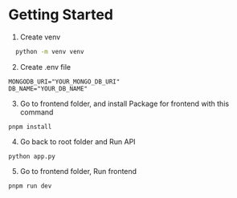 # Getting Started
1. Create venv
```bash
  python -m venv venv  
```
2. Create .env file
```config
MONGODB_URI="YOUR_MONGO_DB_URI"
DB_NAME="YOUR_DB_NAME"
``` 
3. Go to frontend folder, and install Package for frontend with this command
```
pnpm install
```
4. Go back to root folder and Run API
```
python app.py
```
5. Go to frontend folder, Run frontend
```
pnpm run dev
```
